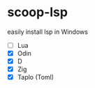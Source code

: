 # scoop-lsp
easily install lsp in Windows


- [ ] Lua
- [x] Odin
- [x] D
- [x] Zig
- [x] Taplo (Toml)
